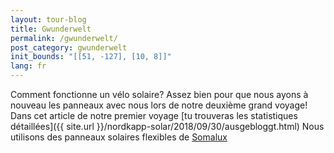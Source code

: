 ```yaml
---
layout: tour-blog
title: Gwunderwelt
permalink: /gwunderwelt/
post_category: gwunderwelt
init_bounds: "[[51, -127], [10, 8]]"
lang: fr
---
```

Comment fonctionne un vélo solaire?
Assez bien pour que nous ayons à nouveau les panneaux avec nous lors de notre deuxième grand voyage!  
Dans cet article de notre premier voyage [tu trouveras les statistiques détaillées]({{ site.url }}/nordkapp-solar/2018/09/30/ausgebloggt.html) Nous utilisons des panneaux solaires flexibles de [Somalux](https://www.somalux.ch/)